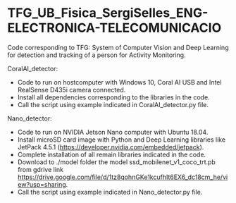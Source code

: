 # TFG_UB_Fisica_SergiSelles_ENG-ELECTRONICA-TELECOMUNICACIO
Code corresponding to TFG: System of Computer Vision and Deep Learning for detection and tracking of a person for Activity Monitoring.

CoralAI_detector: 
  - Code to run on hostcomputer with Windows 10, Coral AI USB and Intel RealSense D435i camera connected.
  - Install all dependencies corresponding to the libraries in the code.
  - Call the script using example indicated in CoralAI_detector.py file.

Nano_detector: 
  - Code to run on NVIDIA Jetson Nano computer with Ubuntu 18.04.
  - Install microSD card image with Python and Deep Learning libraries like JetPack 4.5.1 (https://developer.nvidia.com/embedded/jetpack). 
  - Complete installation of all remain libraries indicated in the code.
  - Download to ./model folder the model ssd_mobilenet_v1_coco_trt.pb from gdrive link https://drive.google.com/file/d/1tz8qohnGKe1kcufhIt6EX6_dc18cm_he/view?usp=sharing. 
  - Call the script using example indicated in Nano_detector.py file.
